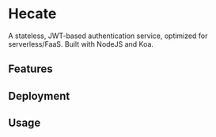 # Hecate
A stateless, JWT-based authentication service, optimized for serverless/FaaS. Built with NodeJS and Koa.

## Features

## Deployment

## Usage
